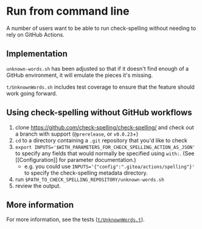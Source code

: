 # Run from command line

A number of users want to be able to run check-spelling without needing to rely on GitHub Actions.

## Implementation

`unknown-words.sh` has been adjusted so that if it doesn't find enough of a GitHub environment, it will emulate the pieces it's missing.

`t/UnknownWords.sh` includes test coverage to ensure that the feature should work going forward.

## Using check-spelling without GitHub workflows

1. clone https://github.com/check-spelling/check-spelling/ and check out a branch with support (`@prerelease`, or `v0.0.23`+)
2. `cd` to a directory containing a `.git` repository that you'd like to check
3. `export INPUTS='$WITH_PARAMETERS_FOR_CHECK_SPELLING_ACTION_AS_JSON'` to specify any fields that would normally be specified using `with:`. (See [[Configuration]] for parameter documentation.)
   * e.g. you could use `INPUTS='{"config":".gitea/actions/spelling"}'` to specify the check-spelling metadata directory.
4. run `$PATH_TO_CHECK_SPELLING_REPOSITORY/unknown-words.sh`
5. review the output.

## More information

For more information, see the tests ([`t/UnknownWords.t`](https://github.com/check-spelling/check-spelling/blob/prerelease/t/UnknownWords.t)).
